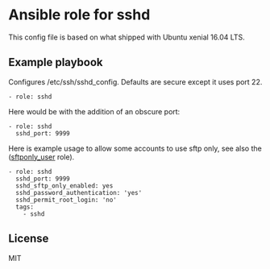# Ansible role for sshd

This config file is based on what shipped with Ubuntu xenial 16.04 LTS.

## Example playbook

Configures /etc/ssh/sshd_config. Defaults are secure except it uses port 22.

    - role: sshd

Here would be with the addition of an obscure port:

    - role: sshd
      sshd_port: 9999

Here is example usage to allow some accounts to use sftp only, see also the ([sftponly_user](htps://github.com/thermistor/thermistor-ansible-sftponly_user) role).

    - role: sshd
      sshd_port: 9999
      sshd_sftp_only_enabled: yes
      sshd_password_authentication: 'yes'
      sshd_permit_root_login: 'no'
      tags:
        - sshd

## License

MIT

